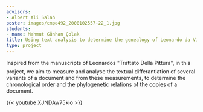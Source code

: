 ```yaml
---
advisors:
- Albert Ali Salah
poster: images/cmpe492_2000102557-22_1.jpg
students:
- name: Mahmut Günhan Çolak
title: Using text analysis to determine the genealogy of Leonardo da Vinici’s manuscripts
type: project
---
```


Inspired from the manuscripts of Leonardos "Trattato Della Pittura", in this project, we aim to measure and analyse the textual differantiation of several variants of a document and from these measurements, to determine the chronological order and the phylogenetic relations of the copies of a document.


{{< youtube XJNDAw75kio >}}